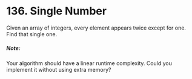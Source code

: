 # 136. Single Number
Given an array of integers, every element appears twice except for one. Find that single one.

##### Note:
Your algorithm should have a linear runtime complexity. Could you implement it without using extra memory?